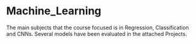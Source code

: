 # Machine_Learning
 
The main subjects that the course focused is in Regression, Classification and CNNs. Several models have been evaluated in the attached Projects. 
